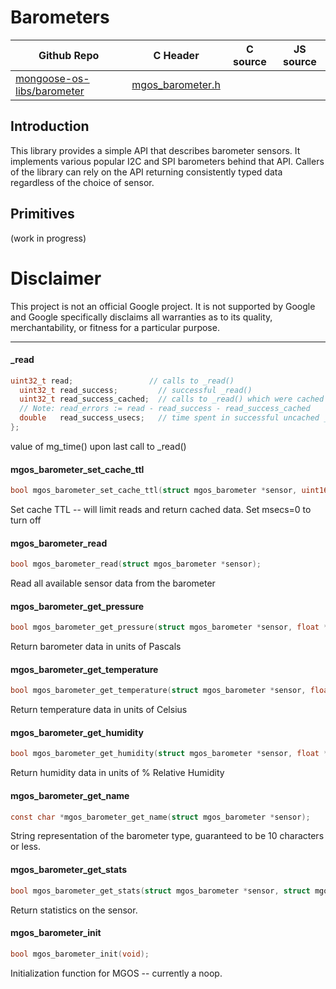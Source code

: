 # Barometers
| Github Repo | C Header | C source  | JS source |
| ----------- | -------- | --------  | ----------------- |
| [mongoose-os-libs/barometer](https://github.com/mongoose-os-libs/barometer) | [mgos_barometer.h](https://github.com/mongoose-os-libs/barometer/tree/master/include/mgos_barometer.h) | &nbsp;  | &nbsp;         |



## Introduction
This library provides a simple API that describes barometer sensors. It
implements various popular I2C and SPI barometers behind that API. Callers of
the library can rely on the API returning consistently typed data regardless of
the choice of sensor.

## Primitives

(work in progress)

# Disclaimer

This project is not an official Google project. It is not supported by Google
and Google specifically disclaims all warranties as to its quality,
merchantability, or fitness for a particular purpose.


 ----- 
#### _read

```c
uint32_t read;                 // calls to _read()
  uint32_t read_success;         // successful _read()
  uint32_t read_success_cached;  // calls to _read() which were cached
  // Note: read_errors := read - read_success - read_success_cached
  double   read_success_usecs;   // time spent in successful uncached _read()
};
```
value of mg_time() upon last call to _read()
#### mgos_barometer_set_cache_ttl

```c
bool mgos_barometer_set_cache_ttl(struct mgos_barometer *sensor, uint16_t msecs);
```
 Set cache TTL -- will limit reads and return cached data. Set msecs=0 to turn off 
#### mgos_barometer_read

```c
bool mgos_barometer_read(struct mgos_barometer *sensor);
```
 Read all available sensor data from the barometer 
#### mgos_barometer_get_pressure

```c
bool mgos_barometer_get_pressure(struct mgos_barometer *sensor, float *p);
```
 Return barometer data in units of Pascals 
#### mgos_barometer_get_temperature

```c
bool mgos_barometer_get_temperature(struct mgos_barometer *sensor, float *t);
```
 Return temperature data in units of Celsius 
#### mgos_barometer_get_humidity

```c
bool mgos_barometer_get_humidity(struct mgos_barometer *sensor, float *h);
```
 Return humidity data in units of % Relative Humidity 
#### mgos_barometer_get_name

```c
const char *mgos_barometer_get_name(struct mgos_barometer *sensor);
```
 String representation of the barometer type, guaranteed to be 10 characters or less. 
#### mgos_barometer_get_stats

```c
bool mgos_barometer_get_stats(struct mgos_barometer *sensor, struct mgos_barometer_stats *stats);
```

Return statistics on the sensor.
 
#### mgos_barometer_init

```c
bool mgos_barometer_init(void);
```

Initialization function for MGOS -- currently a noop.
 

